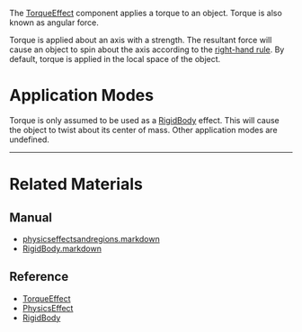 The [TorqueEffect](https://github.com/zeroengineteam/ZeroDocs/blob/master/code_reference/class_reference/TorqueEffect.markdown) component applies a torque to an object. Torque is also known as angular force.

Torque is applied about an axis with a strength. The resultant force will cause an object to spin about the axis according to the [right-hand rule](https://en.wikipedia.org/wiki/Right-hand_rule ). By default, torque is applied in the local space of the object.

 #  Application Modes
Torque is only assumed to be used as a [RigidBody](https://github.com/zeroengineteam/ZeroDocs/blob/master/zero_editor_documentation/zeromanual/physics/physicseffectsandregions/RigidBody.markdown) effect. This will cause the object to twist about its center of mass. Other application modes are undefined.

---
 #  Related Materials
 ##  Manual
- [physicseffectsandregions.markdown](https://github.com/zeroengineteam/ZeroDocs/blob/master/zero_editor_documentation/zeromanual/physics/physicseffectsandregions.markdown)
- [RigidBody.markdown](https://github.com/zeroengineteam/ZeroDocs/blob/master/zero_editor_documentation/zeromanual/physics/physicseffectsandregions/RigidBody.markdown)

 ##  Reference
- [TorqueEffect](https://github.com/zeroengineteam/ZeroDocs/blob/master/code_reference/class_reference/TorqueEffect.markdown)
- [PhysicsEffect](https://github.com/zeroengineteam/ZeroDocs/blob/master/code_reference/class_reference/PhysicsEffect.markdown)
- [RigidBody](https://github.com/zeroengineteam/ZeroDocs/blob/master/code_reference/class_reference/RigidBody.markdown) 

 